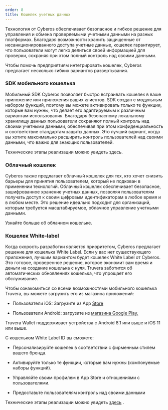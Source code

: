 ```yaml
---
order: 8
title: Кошелек учетных данных
---
```


Технология от Cyberos обеспечивает безопасное и гибкое решение для управления и обмена проверяемыми учетными данными на разных платформах. Благодаря возможности хранить защищенные от несанкционированного доступа учетные данные, кошелек гарантирует, что пользователи могут легко делиться своей информацией для проверки, сохраняя при этом полный контроль над своими данными.

Чтобы помочь предприятиям интегрировать кошелек, Cyberos предлагает несколько гибких вариантов развертывания.

### **SDK мобильного кошелька**

Мобильный SDK Cyberos позволяет быстро встраивать кошелек в ваше приложение или приложения ваших клиентов. SDK создан с модульным набором функций, поэтому вы можете активировать только те функции, которые вам нужны, что делает его адаптируемым к различным вариантам использования. Благодаря безопасному локальному хранилищу данных пользователи сохраняют полный контроль над своими учетными данными, обеспечивая при этом конфиденциальность и соответствие стандартам защиты данных. Это лучший вариант, когда вы хотите максимально расширить контроль пользователей над своими данными, что важно для знающих пользователей.

Технические этапы реализации можно увидеть здесь.

### **Облачный кошелек**

Cyberos также предлагает облачный кошелек для тех, кто хочет снизить барьеры для принятия  пользователем, который не подкован в применении технологий. Облачный кошелек обеспечивает безопасное, зашифрованное хранение учетных данных, позволяя пользователям получать доступ к своим цифровым идентификаторам в любое время и в любом месте. Это решение идеально подходит для организаций, которым требуется масштабируемое, облачное управление учетными данными.

Узнайте больше об облачном кошельке.

### **Кошелек White-label**

Когда скорость разработки является приоритетом, Cyberos предлагает решение для кошелька White Label. Если у вас нет существующего приложения, лучшим вариантом будет кошелек White Label от Cyberos. Это готовое, проверенное решение, которое экономит вам время и деньги на создание кошелька с нуля. Truvera заботится об автоматических обновлениях кошелька, что упрощает его обслуживание.

Чтобы ознакомиться со всеми возможностями мобильного кошелька Truvera, вы можете загрузить его из магазина приложений:

-  Пользователи iOS: Загрузите из App [Store](https://apps.apple.com/br/app/truvera-wallet/id6739359697)

-  Пользователи Android: загрузите из [магазина Google Play.](https://play.google.com/store/apps/details?id=com.truvera.app)

Truvera Wallet поддерживает устройства с Android 8.1 или выше и iOS 11 или выше.













С кошельком White Label ID вы сможете:

-  Персонализируйте кошелек в соответствии с фирменным стилем вашего бренда.

-  Активируйте только те функции, которые вам нужны (компонуемые наборы функций).

-  Управляйте своим профилем в App Store и отношениями с пользователями.

-  Предоставьте пользователям контроль над своими данными

Технические этапы реализации можно увидеть [здесь](https://docs.truvera.io/credential-wallet/white-label-wallet) .